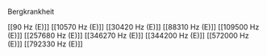 Bergkrankheit

[[90 Hz (E)]]
[[10570 Hz (E)]]
[[30420 Hz (E)]]
[[88310 Hz (E)]]
[[109500 Hz (E)]]
[[257680 Hz (E)]]
[[346270 Hz (E)]]
[[344200 Hz (E)]]
[[572000 Hz (E)]]
[[792330 Hz (E)]]